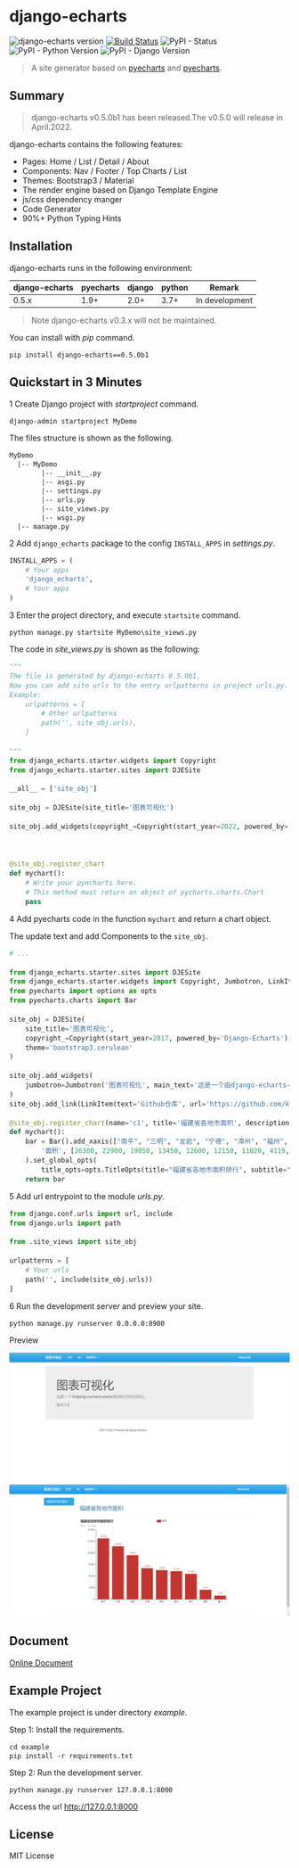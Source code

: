 # django-echarts

![django-echarts version](https://img.shields.io/pypi/v/django-echarts.svg) [![Build Status](https://travis-ci.org/kinegratii/django-echarts.svg?branch=master)](https://travis-ci.org/kinegratii/django-echarts) ![PyPI - Status](https://img.shields.io/pypi/status/django-echarts.svg) ![PyPI - Python Version](https://img.shields.io/pypi/pyversions/django-echarts.svg) ![PyPI - Django Version](https://img.shields.io/pypi/djversions/django-echarts.svg)



> A site generator based on [pyecharts](https://github.com/pyecharts/pyecharts) and [pyecharts](https://github.com/pyecharts/pyecharts).

## Summary

> django-echarts v0.5.0b1 has been released.The v0.5.0 will release in April.2022.

django-echarts contains the following features:

- Pages: Home / List / Detail / About
- Components: Nav / Footer / Top Charts / List 
- Themes: Bootstrap3 / Material
- The render engine based on Django Template Engine
- js/css dependency manger
- Code Generator
- 90%+ Python Typing Hints

## Installation

django-echarts runs in the following environment:

| django-echarts | pyecharts | django | python | Remark |
| ------ | ------ | ------ | ----- | ----- |
| 0.5.x | 1.9+ | 2.0+ | 3.7+ | In development |

> Note django-echarts v0.3.x will not be maintained.

You can install with *pip* command.

```shell
pip install django-echarts==0.5.0b1
```

## Quickstart in 3 Minutes

1 Create Django project with *startproject* command.

```shell
django-admin startproject MyDemo
```

The files structure is shown as the following.

```text
MyDemo
  |-- MyDemo
        |-- __init__.py
        |-- asgi.py
        |-- settings.py
        |-- urls.py
        |-- site_views.py
        |-- wsgi.py
  |-- manage.py
```

2 Add `django_echarts` package to the config `INSTALL_APPS` in *settings.py*.

```python
INSTALL_APPS = (
    # Your apps
    'django_echarts',
    # Your apps
)
```

3 Enter the project directory, and execute `startsite` command.
````text
python manage.py startsite MyDemo\site_views.py
````

The code in *site_views.py* is shown as the following: 

```python
"""
The file is generated by django-echarts 0.5.0b1.
Now you can add site urls to the entry urlpatterns in project urls.py.
Example:
    urlpatterns = [
        # Other urlpatterns
        path('', site_obj.urls),
    ]

"""
from django_echarts.starter.widgets import Copyright
from django_echarts.starter.sites import DJESite

__all__ = ['site_obj']

site_obj = DJESite(site_title='图表可视化')

site_obj.add_widgets(copyright_=Copyright(start_year=2022, powered_by='Django-Echarts'))



@site_obj.register_chart
def mychart():
    # Write your pyecharts here.
    # This method must return an object of pycharts.charts.Chart
    pass


```

4 Add pyecharts code in the function `mychart` and return a chart object.

The update text and add Components to the `site_obj`.

```python
# ...

from django_echarts.starter.sites import DJESite
from django_echarts.starter.widgets import Copyright, Jumbotron, LinkItem 
from pyecharts import options as opts
from pyecharts.charts import Bar

site_obj = DJESite(
    site_title='图表可视化',
    copyright_=Copyright(start_year=2017, powered_by='Django-Echarts'),
    theme='bootstrap3.cerulean'
)

site_obj.add_widgets(
    jumbotron=Jumbotron('图表可视化', main_text='这是一个由django-echarts-starter驱动的可视化网站。', small_text='版本1.0'),
)
site_obj.add_link(LinkItem(text='Github仓库', url='https://github.com/kinegratii/django-echarts', new_page=True))

@site_obj.register_chart(name='c1', title='福建省各地市面积', description='福建省各地市面积排行', catalog='福建统计')
def mychart():
    bar = Bar().add_xaxis(["南平", "三明", "龙岩", "宁德", "漳州", "福州", "泉州", "莆田", "厦门"]).add_yaxis(
        '面积', [26300, 22900, 19050, 13450, 12600, 12150, 11020, 4119, 1576]
    ).set_global_opts(
        title_opts=opts.TitleOpts(title="福建省各地市面积排行", subtitle="单位：平方公里"))
    return bar
```

5 Add url entrypoint to the module *urls.py*.


```python
from django.conf.urls import url, include
from django.urls import path

from .site_views import site_obj

urlpatterns = [
    # Your urls
    path('', include(site_obj.urls))
]
```

6 Run the development server and preview your site.

```text
python manage.py runserver 0.0.0.0:8900
```




Preview

![first_chart_demo](docs/images/quickstart-0.png)



## Document

[Online Document](https://django-echarts.readthedocs.io/)

## Example Project

The example project is under directory *example*.

Step 1: Install the requirements.

```shell
cd example
pip install -r requirements.txt
```

Step 2: Run the development server.

```shell
python manage.py runserver 127.0.0.1:8000
```

Access the url http://127.0.0.1:8000

## License

MIT License
